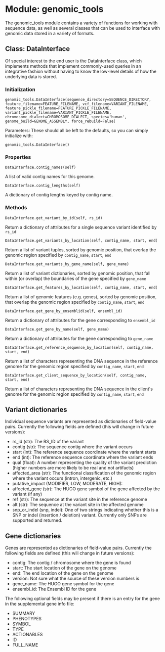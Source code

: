 # Module: genomic_tools 

The genomic_tools module contains a variety of functions for working with sequence data, as well as several classes that can be used to interface with genomic data stored in a variety of formats.

## Class: DataInterface
Of special interest to the end user is the DataInterface class, which implements methods that implement commonly-used queries in an integrative fashion without having to know the low-level details of how the underlying data is stored.

### Initialization

`genomic_tools.DataInterface(sequence_directory=SEQUENCE_DIRECTORY,
                 feature_filename=FEATURE_FILENAME,
                 vcf_filename=VARIANT_FILENAME,
                 feature_pickle_filename=FEATURE_PICKLE_FILENAME,
                 variant_pickle_filename=VARIANT_PICKLE_FILENAME,
                 chromosome_dialect=CHROMOSOME_DIALECT,
                 species='human',
                 genome_build=GENOME_ASSEMBLY,
                 force_rebuild=False)`
                 
Parameters: These should all be left to the defaults, so you can simply initialize with:

`genomic_tools.DataInterface()`

### Properties

`DataInterface.contig_names(self)`

A list of valid contig names for this genome.

`DataInterface.contig_lengths(self)`

A dictionary of contig lengths keyed by contig name.

### Methods

`DataInterface.get_variant_by_id(self, rs_id)`

Return a dictionary of attributes for a single sequence variant identified by `rs_id`

`DataInterface.get_variants_by_location(self, contig_name, start, end)`

Return a list of variant tuples, sorted by genomic position, that overlap the genomic region specified by `contig_name`, `start`, `end`

`DataInterface.get_variants_by_gene_name(self, gene_name)`

Return a list of variant dictionaries, sorted by genomic position, that fall within (or overlap) the boundaries of the gene specified by `gene_name`

`DataInterface.get_features_by_location(self, contig_name, start, end)`

Return a list of genomic features (e.g. genes), sorted by genomic position, that overlap the genomic region specified by `contig_name`, `start`, `end`

`DataInterface.get_gene_by_ensemblid(self, ensembl_id)`

Return a dictionary of attributes for the gene corresponding to `ensembl_id`

`DataInterface.get_gene_by_name(self, gene_name)`

Return a dictionary of attributes for the gene corresponding to `gene_name`

`DataInterface.get_reference_sequence_by_location(self, contig_name, start, end)`

Return a list of characters representing the DNA sequence in the reference genome for the genomic region specified by `contig_name`, `start`, `end`

`DataInterface.get_client_sequence_by_location(self, contig_name, start, end)`

Return a list of characters representing the DNA sequence in the client's genome for the genomic region specified by `contig_name`, `start`, `end`

## Variant dictionaries

Individual sequence variants are represented as dictionaries of field-value pairs. Currently the following fields are defined (this will change in future versions):

* rs_id (str): The RS_ID of the variant
* contig (str): The sequence contig where the variant occurs 
* start (int): The reference sequence coordinate where the variant starts
* end (int): The reference sequence coordinate where the variant ends
* qual (float): A number representing the quality of the variant prediction (higher numbers are more likely to be real and not artifacts)
* affected_area (str): The functional classification of the genomic region where the variant occurs (intron, intergenic, etc.)
* putative_impact (MODIFIER, LOW, MODERATE, HIGH):
* affected_gene (str): The HUGO gene symbol of the gene affected by the variant (if any)
* ref (str): The sequence at the variant site in the reference genome
* alt (str): The sequence at the variant site in the affected genome
* snp_or_indel (snp, indel): One of two strings indicating whether this is a SNP or indel (insertion / deletion) variant. Currently only SNPs are supported and returned. 

## Gene dictionaries

Genes are represented as dictionaries of field-value pairs. Currently the following fields are defined (this will change in future versions):

* contig: The contig / chromosome where the gene is found
* start: The start location of the gene on the genome
* end: The end location of the gene on the genome
* version: Not sure what the source of these version numbers is
* gene_name: The HUGO gene symbol for the gene
* ensembl_id: The Ensembl ID for the gene

The following optional fields may be present if there is an entry for the gene in the supplemental gene info file:

* SUMMARY
* PHENOTYPES
* SYMBOL
* TYPE
* ACTIONABLES
* ID
* FULL_NAME
